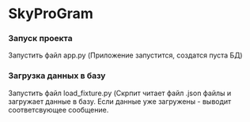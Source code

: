 # SkyProGram

### Запуск проекта
Запустить файл app.py (Приложение запустится, создатся пуста БД)

### Загрузка данных в базу
Запустить файл load_fixture.py (Скрпит читает файл .json файлы и загружает данные в базу. Если данные уже загружены - выводит соответсвующее сообщение.
